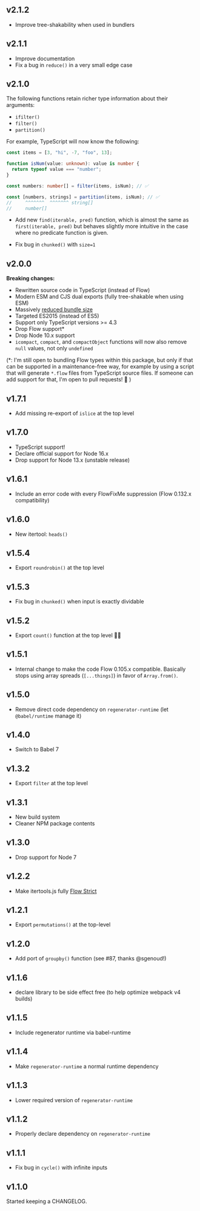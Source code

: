## v2.1.2

- Improve tree-shakability when used in bundlers

## v2.1.1

- Improve documentation
- Fix a bug in `reduce()` in a very small edge case

## v2.1.0

The following functions retain richer type information about their arguments:

- `ifilter()`
- `filter()`
- `partition()`

For example, TypeScript will now know the following:

```ts
const items = [3, "hi", -7, "foo", 13];

function isNum(value: unknown): value is number {
  return typeof value === "number";
}

const numbers: number[] = filter(items, isNum); // ✅

const [numbers, strings] = partition(items, isNum); // ✅
//     ^^^^^^^  ^^^^^^^ string[]
//     number[]
```

- Add new `find(iterable, pred)` function, which is almost the same as
  `first(iterable, pred)` but behaves slightly more intuitive in the case
  where no predicate function is given.

- Fix bug in `chunked()` with `size=1`

## v2.0.0

**Breaking changes:**

- Rewritten source code in TypeScript (instead of Flow)
- Modern ESM and CJS dual exports (fully tree-shakable when using ESM)
- Massively [reduced bundle size](https://bundlephobia.com/package/itertools@2.0.0)
- Targeted ES2015 (instead of ES5)
- Support only TypeScript versions >= 4.3
- Drop Flow support\*
- Drop Node 10.x support
- `icompact`, `compact`, and `compactObject` functions will now also remove
  `null` values, not only `undefined`

(\*: I'm still open to bundling Flow types within this package, but only if
that can be supported in a maintenance-free way, for example by using a script
that will generate `*.flow` files from TypeScript source files. If someone can
add support for that, I'm open to pull requests! 🙏 )

## v1.7.1

- Add missing re-export of `islice` at the top level

## v1.7.0

- TypeScript support!
- Declare official support for Node 16.x
- Drop support for Node 13.x (unstable release)

## v1.6.1

- Include an error code with every FlowFixMe suppression
  (Flow 0.132.x compatibility)

## v1.6.0

- New itertool: `heads()`

## v1.5.4

- Export `roundrobin()` at the top level

## v1.5.3

- Fix bug in `chunked()` when input is exactly dividable

## v1.5.2

- Export `count()` function at the top level 🤦‍♂️

## v1.5.1

- Internal change to make the code Flow 0.105.x compatible. Basically stops
  using array spreads (`[...things]`) in favor of `Array.from()`.

## v1.5.0

- Remove direct code dependency on `regenerator-runtime` (let `@babel/runtime`
  manage it)

## v1.4.0

- Switch to Babel 7

## v1.3.2

- Export `filter` at the top level

## v1.3.1

- New build system
- Cleaner NPM package contents

## v1.3.0

- Drop support for Node 7

## v1.2.2

- Make itertools.js fully [Flow Strict](https://flow.org/en/docs/strict/)

## v1.2.1

- Export `permutations()` at the top-level

## v1.2.0

- Add port of `groupby()` function (see #87, thanks @sgenoud!)

## v1.1.6

- declare library to be side effect free (to help optimize webpack v4 builds)

## v1.1.5

- Include regenerator runtime via babel-runtime

## v1.1.4

- Make `regenerator-runtime` a normal runtime dependency

## v1.1.3

- Lower required version of `regenerator-runtime`

## v1.1.2

- Properly declare dependency on `regenerator-runtime`

## v1.1.1

- Fix bug in `cycle()` with infinite inputs

## v1.1.0

Started keeping a CHANGELOG.
